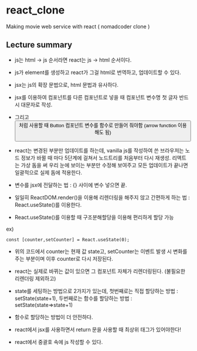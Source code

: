# react_clone
Making movie web service with react ( nomadcoder clone )

<h2>Lecture summary</h2>

- js는 html -> js 순서라면 react는 js -> html 순서이다.

- js가 element를 생성하고 react가 그걸 html로 번역하고, 업데이트할 수 있다.

- jsx는 js의 확장 문법으로, html 문법과 유사하다.

- jsx를 이용하여 컴포넌트를 다른 컴포넌트로 넣을 때 컴포넌트 변수명 첫 글자 반드시 대문자로 작성.

- 그리고 <Button /> 처럼 사용할 때 Button 컴포넌트 변수를 함수로 만들어 줘야함 (arrow function 이용해도 됨)

- react는 변경된 부분만 업데이트를 하는데, vanilla js를 작성하여 쓴 브라우저는 노드 정보가 바뀔 때 마다 5단계에 걸쳐서 노드트리를 처음부터 다시 재생성. 리액트는 가상 돔을 써 우리 눈에 보이는 부분만 수정해 보여주고 모든 업데이트가 끝나면 일괄적으로 실제 돔에 적용한다.

- 변수를 jsx에 전달하는 법 : {} 사이에 변수 넣으면 끝.

- 일일히 ReactDOM.render()을 이용해 리렌더링을 해주지 않고 간편하게 하는 법 : React.useState()를 이용한다.

- React.useState()를 이용할 때 구조분해할당을 이용해 편리하게 할당 가능

ex)

```
const [counter,setCounter] = React.useState(0);
```

- 위의 코드에서 counter는 현재 값 state고, setCounter는 이벤트 발생 시 변화를 주는 부분이며 이후 counter로 다시 저장된다.

- react는 실제로 바뀌는 값이 있으면 그 컴포넌트 자체가 리렌더링된다. (불필요한 리렌더링 제외하고)

- state를 세팅하는 방법으로 2가지가 있는데, 첫번째로는 직접 할당하는 방법 : setState(state+1), 두번째로는 함수를 할당하는 방법 : setState(state=>state+1)

- 함수로 할당하는 방법이 더 안전하다.

- react에서 jsx를 사용하면서 return 문을 사용할 때 최상위 태그가 있어야한다!

- react에서 중괄호 속에 js 작성할 수 있다.